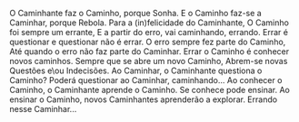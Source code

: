 O Caminhante faz o Caminho, porque Sonha.
E o Caminho faz-se a Caminhar, porque Rebola.
Para a (in)felicidade do Caminhante, 
O Caminho foi sempre um errante, 
E a partir do erro, vai caminhando, errando. 
Errar é questionar e questionar não é errar. 
O erro sempre fez parte do Caminho, 
Até quando o erro não faz parte do Caminhar. 
Errar o Caminho é conhecer novos caminhos.
Sempre que se abre um novo Caminho,
Abrem-se novas Questões e\ou Indecisões. 
Ao Caminhar, o Caminhante questiona o Caminho?
Poderá questionar ao Caminhar, caminhando...
Ao conhecer o Caminho, o Caminhante aprende o Caminho.
Se conhece pode ensinar.
Ao ensinar o Caminho, novos Caminhantes aprenderão a explorar.
Errando nesse Caminhar...